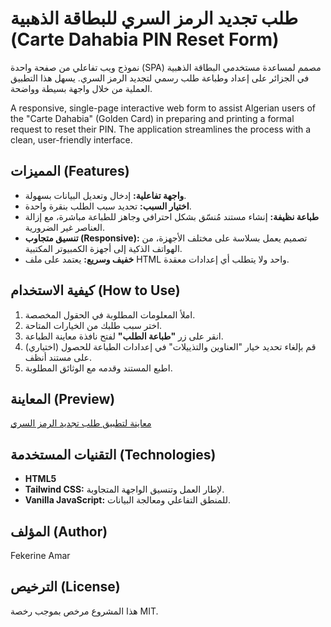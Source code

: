 # طلب تجديد الرمز السري للبطاقة الذهبية (Carte Dahabia PIN Reset Form)

نموذج ويب تفاعلي من صفحة واحدة (SPA) مصمم لمساعدة مستخدمي البطاقة الذهبية في الجزائر على إعداد وطباعة طلب رسمي لتجديد الرمز السري. يسهل هذا التطبيق العملية من خلال واجهة بسيطة وواضحة.

A responsive, single-page interactive web form to assist Algerian users of the "Carte Dahabia" (Golden Card) in preparing and printing a formal request to reset their PIN. The application streamlines the process with a clean, user-friendly interface.

## المميزات (Features)

* **واجهة تفاعلية:** إدخال وتعديل البيانات بسهولة.
* **اختيار السبب:** تحديد سبب الطلب بنقرة واحدة.
* **طباعة نظيفة:** إنشاء مستند مُنسّق بشكل احترافي وجاهز للطباعة مباشرة، مع إزالة العناصر غير الضرورية.
* **تنسيق متجاوب (Responsive):** تصميم يعمل بسلاسة على مختلف الأجهزة، من الهواتف الذكية إلى أجهزة الكمبيوتر المكتبية.
* **خفيف وسريع:** يعتمد على ملف HTML واحد ولا يتطلب أي إعدادات معقدة.

## كيفية الاستخدام (How to Use)

1.  املأ المعلومات المطلوبة في الحقول المخصصة.
2.  اختر سبب طلبك من الخيارات المتاحة.
3.  انقر على زر **"طباعة الطلب"** لفتح نافذة معاينة الطباعة.
4.  (اختياري) قم بإلغاء تحديد خيار "العناوين والتذييلات" في إعدادات الطباعة للحصول على مستند أنظف.
5.  اطبع المستند وقدمه مع الوثائق المطلوبة.

## المعاينة (Preview)

[معاينة لتطبيق طلب تجديد الرمز السري](https://fekerineamar.github.io/dahabia-card-recover/)

## التقنيات المستخدمة (Technologies)

* **HTML5**
* **Tailwind CSS:** لإطار العمل وتنسيق الواجهة المتجاوبة.
* **Vanilla JavaScript:** للمنطق التفاعلي ومعالجة البيانات.

## المؤلف (Author)

Fekerine Amar

## الترخيص (License)

هذا المشروع مرخص بموجب رخصة MIT.
